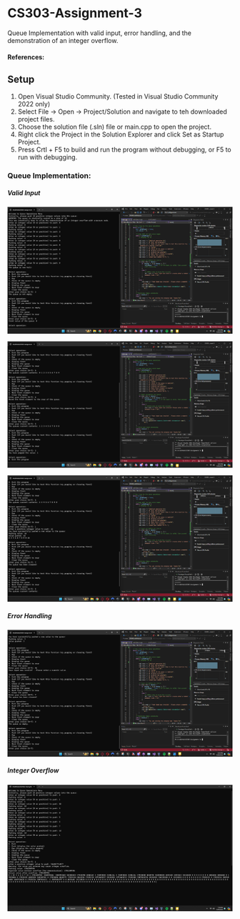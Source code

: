 # CS303-Assignment-3
 Queue Implementation with valid input, error handling, and the demonstration of an integer overflow. 

#### References:


## Setup

1. Open Visual Studio Community. (Tested in Visual Studio Community 2022 only)
2. Select File -> Open -> Project/Solution and navigate to teh downloaded project files. 
3. Choose the solution file (.sln) file or main.cpp to open the project.
4. Right click the Project in the Solution Explorer and click Set as Startup Project. 
5. Press Crtl + F5 to build and run the program without debugging, or F5 to run with debugging.

### Queue Implementation:
##### Valid Input
![Valid data input from user](/Initilaztion.png)

![Valid data input from user](/ValidInput2.png)

![Valid data input from user](/ValidInput3.png)

##### Error Handling
![Error Handling](/EmptyandErrorHanlding.png)

##### Integer Overflow
![Integer Overflow](/intOverflow.png)
